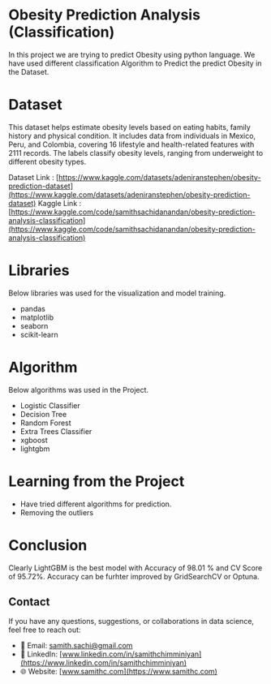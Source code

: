 # Obesity Prediction Analysis (Classification)

In this project we are trying to predict Obesity using python language. We have used different classification Algorithm to Predict the predict Obesity in the Dataset. 

# Dataset

This dataset helps estimate obesity levels based on eating habits, family history and physical condition. It includes data from individuals in Mexico, Peru, and Colombia, covering 16 lifestyle and health-related features with 2111 records. The labels classify obesity levels, ranging from underweight to different obesity types.

          

Dataset Link : [https://www.kaggle.com/datasets/adeniranstephen/obesity-prediction-dataset](https://www.kaggle.com/datasets/adeniranstephen/obesity-prediction-dataset) 
Kaggle Link : [https://www.kaggle.com/code/samithsachidanandan/obesity-prediction-analysis-classification](https://www.kaggle.com/code/samithsachidanandan/obesity-prediction-analysis-classification)



# Libraries

Below libraries was used for the visualization and model training. 

- pandas
- matplotlib
- seaborn
- scikit-learn


# Algorithm 

Below algorithms was used in the Project. 

- Logistic Classifier
- Decision Tree 
- Random Forest
- Extra Trees Classifier 
- xgboost 
- lightgbm


# Learning from the Project 

- Have tried different algorithms for prediction. 
- Removing the outliers


# Conclusion  

Clearly LightGBM is the best model with Accuracy of 98.01 % and CV Score of 95.72%. Accuracy can be furhter improved by GridSearchCV or Optuna.


## Contact
If you have any questions, suggestions, or collaborations in data science, feel free to reach out:
- 📧 Email: [samith.sachi@gmail.com](mailto:samith.sachi@gmail.com)
- 🔗 LinkedIn: [www.linkedin.com/in/samithchimminiyan](https://www.linkedin.com/in/samithchimminiyan)
- 🌐 Website: [www.samithc.com](https://www.samithc.com)

